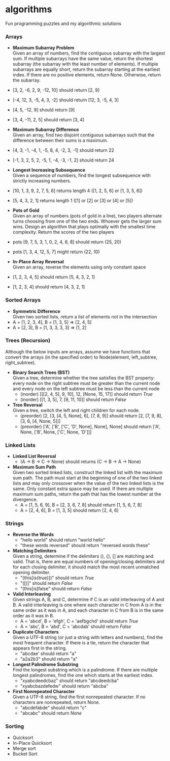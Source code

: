 # algorithms
Fun programming puzzles and my algorithmic solutions

### Arrays

- **Maximum Subarray Problem**  
  Given an array of numbers, find the contiguous subarray with the largest sum.
  If multiple subarrays have the same value, return the shortest subarray
  (the subarray with the least number of elements). If multiple subarrays are
  equally short, return the subarray starting at the earliest index.
  If there are no positive elements, return None. Otherwise, return the subarray.
 - [3, 2, -6, 2, 9, -12, 10] should return [2, 9]
 - [-4, 12, 3, -5, 4, 3, -2] should return [12, 3, -5, 4, 3]
 - [4, 5, -12, 9] should return [9]
 - [3, 4, -11, 2, 5] should return [3, 4]

- **Maximum Subarray Difference**  
  Given an array, find two disjoint contiguous subarrays such that the
  difference between their sums is a maximum.
 - [4, 3, -1, -4, 1, -5, 8, 4, -2, 3, -1] should return 22
 - [-1, 3, 2, 5, 2, -5, 1, -4, -3, -1, 2] should return 24

- **Longest Increasing Subsequence**  
  Given a sequence of numbers, find the longest subsequence with strictly
  increasing numbers.
 - [10, 1, 3, 9, 2, 7, 5, 6] returns length 4 ([1, 2, 5, 6] or [1, 3, 5, 6])
 - [5, 4, 3, 2, 1] returns length 1 ([1] or [2] or [3] or [4] or [5])

- **Pots of Gold**  
  Given an array of numbers (pots of gold in a line), two players alternate
  turns choosing from one of the two ends. Whoever gets the larger sum wins.
  Design an algorithm that plays optimally with the smallest time complexity.
  Return the scores of the two players
 - pots [9, 7, 5, 3, 1, 0, 2, 4, 6, 8] should return (25, 20)
 - pots [1, 3, 4, 12, 5, 7] might return (22, 10)

- **In-Place Array Reversal**  
  Given an array, reverse the elements using only constant space
 - [1, 2, 3, 4, 5] should return [5, 4, 3, 2, 1]
 - [1, 2, 3, 4] should return [4, 3, 2, 1]

### Sorted Arrays
- **Symmetric Difference**  
  Given two sorted lists, return a list of elements not in the intersection
 - A = [1, 2, 3, 4], B = [1, 3, 5] => [2, 4, 5]
 - A = [2, 3], B = [1, 3, 3, 3, 3] => [1, 2]

### Trees (Recursion)
Although the below inputs are arrays, assume we have functions that convert the
arrays (in the specified order) to Node(element, left_subtree, right_subtree).
- **Binary Search Trees (BST)**  
  Given a tree, determine whether the tree satisfies the BST property:
  every node on the right subtree must be greater than the current node
  and every node on the left subtree must be less than the current node
  - (inorder) [[[2, 4, 5], 9, 10], 12, [None, 15, 17]] should return *True*
  - (inorder) [[1, 3, 5], 7, [9, 11, 10]] should return *False*
- **Tree Reversal**  
  Given a tree, switch the left and right children for each node.
  - (preorder) [2, [3, [4, 5, None], 6], [7, 8, 9]] should return
  [2, [7, 9, 8], [3, 6, [4, None, 5]]]
  - (preorder) ['A', ['B', ['C', 'D', None], None], None] should return
  ['A', None, ['B', None, ['C', None, 'D']]]

### Linked Lists
- **Linked List Reversal**  
  - (A -> B -> C -> None) should returns (C -> B -> A -> None)
- **Maximum Sum Path**  
  Given two sorted linked lists, construct the linked list with the maximum
  sum path. The path must start at the beginning of one of the two linked lists
  and may only crossover when the value of the two linked lists is the same.
  Only constant extra space may be used. If there are multiple maximum sum
  paths, return the path that has the lowest number at the divergence.
  - A = [1, 5, 6, 9], B = [2, 3, 6, 7, 8] should return [1, 5, 6, 7, 8]
  - A = [2, 4, 6], B = [1, 3, 5] should return [2, 4, 6]

### Strings
- **Reverse the Words**  
  - "hello world" should return "world hello"
  - "these words reversed" should return "reversed words these"
- **Matching Delimiters**  
  Given a string, determine if the delimiters (), {}, [] are matching and valid.
  That is, there are equal numbers of opening/closing delimiters and for each
  closing delimiter, it should match the most recent unmatched opening delimiter.
  - "(this[is{true}])" should return *True*
  - "([)]" should return *False*
  - "(this[is]false" should return *False*
- **Valid Interleaving**  
  Given strings A, B, and C, determine if C is an valid interleaving of A and B.
  A valid interleaving is one where each character in C from A is in the same
  order as it was in A, and each character in C from B is in the same order as
  it was in B.
  - A = 'abcd', B = 'efgh', C = 'aefbgchd' should return *True*
  - A = 'abc', B = 'abd', C = 'abcdab' should return *False*
- **Duplicate Characters**  
  Given a UTF-8 string (or just a string with letters and numbers), find the
  most frequent character. If there is a tie, return the character that appears
  first in the string.
  - "abcdae' should return "a"
  - "a2a2b3" should return "a"
- **Longest Palindrome Substring**  
  Find the longest substring which is a palindrome. If there are multiple
  longest palindromes, find the one which starts at the earliest index.
  - "xyabcdeedcbaz" should return "abcdeedcba"
  - "xyabcbazdefedw" should return "abcba"
- **First Nonrepeated Character**  
  Given a UTF-8 string, find the first nonrepeated character.
  If no characters are nonrepeated, return None.
  - "abcdefabde" should return "c"
  - "abcabc" should return *None*

### Sorting
 - Quicksort
 - In-Place Quicksort
 - Merge sort
 - Bucket Sort
